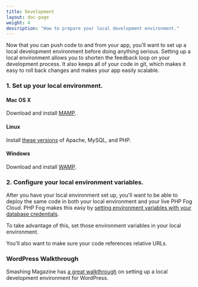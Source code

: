 ```yaml
---
title: Development
layout: doc-page
weight: 4
description: "How to prepare your local development environment."
---
```


Now that you can push code to and from your app, you'll want to set up a local development environment before doing anything serious. Setting up a local environment allows you to shorten the feedback loop on your development process. It also keeps all of your code in git, which makes it easy to roll back changes and makes your app easily scalable. 

### 1. Set up your local environment.

#### Mac OS X

Download and install <a href="http://www.mamp.info/en/index.html">MAMP</a>.

#### Linux

Install <a href="/faqs#version">these versions</a> of Apache, MySQL, and PHP.

#### Windows

Download and install <a href="http://www.wampserver.com/en/">WAMP</a>.

### 2. Configure your local environment variables.

After you have your local environment set up, you'll want to be able to deploy the same code in both your local environment and your live PHP Fog Cloud. PHP Fog makes this easy by [setting environment variables with your database credentials](/getting-started/env-vars).

To take advantage of this, set those environment variables in your local environment. 

You'll also want to make sure your code references relative URLs.

### WordPress Walkthrough

Smashing Magazine has [a great walkthrough](http://wp.smashingmagazine.com/2011/09/28/developing-wordpress-locally-with-mamp/) on setting up a local development environment for WordPress.

<!-- by editing the file `/Applications/MAMP/Library/bin/envvars`. -->
